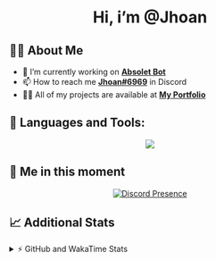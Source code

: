 <h1 align="center">Hi, i’m @Jhoan</h1>

## 🙋‍♂️ About Me

- 🔭 I’m currently working on **[Absolet Bot](https://strider.cloud)**
- 📫 How to reach me **[Jhoan#6969](https://jhoan.monster/)** in Discord
- 👨‍💻 All of my projects are available at **[My Portfolio](https://jhoan.monster)**

## 🚀 Languages and Tools:
<p align="center">
  <a href="https://skillicons.dev">
    <img src="https://skillicons.dev/icons?i=js,ts,html,css,bootstrap,nodejs,express,vscode,neovim,vim,atom,cloudflare,git,github,discord,bots,linux,mongodb,nginx,redis,wordpress,heroku&perline=11" />
  </a>
</p>
  
## 👤 Me in this moment
<p align="center">
    <a href="https://discord.com/users/612460795124776960" target="_blank" rel="nofollow">
        <img src="https://lanyard-profile-readme.vercel.app/api/612460795124776960?idleMessage=Probably%20coding%20Absolet..." alt="Discord Presence" align="center">
    </a>
</p>

## 📈 Additional Stats
<details>
    <summary>⚡ GitHub and WakaTime Stats</summary>
    <br/>

<!--START_SECTION:waka-->
![Code Time](http://img.shields.io/badge/Code%20Time-452%20hrs%2027%20mins-blue)

**🐱 My GitHub Data** 

> 🏆 919 Contributions in the Year 2022
 > 
> 📦 167.7 kB Used in GitHub's Storage 
 > 
> 💼 Opted to Hire
 > 
> 📜 4 Public Repositories 
 > 
> 🔑 34 Private Repositories  
 > 
**I'm an Early 🐤** 

```text
🌞 Morning    83 commits     ██░░░░░░░░░░░░░░░░░░░░░░░   11.32% 
🌆 Daytime    334 commits    ███████████░░░░░░░░░░░░░░   45.57% 
🌃 Evening    287 commits    █████████░░░░░░░░░░░░░░░░   39.15% 
🌙 Night      29 commits     █░░░░░░░░░░░░░░░░░░░░░░░░   3.96%

```
📅 **I'm Most Productive on Monday** 

```text
Monday       133 commits    ████░░░░░░░░░░░░░░░░░░░░░   18.14% 
Tuesday      115 commits    ████░░░░░░░░░░░░░░░░░░░░░   15.69% 
Wednesday    130 commits    ████░░░░░░░░░░░░░░░░░░░░░   17.74% 
Thursday     75 commits     ██░░░░░░░░░░░░░░░░░░░░░░░   10.23% 
Friday       84 commits     ██░░░░░░░░░░░░░░░░░░░░░░░   11.46% 
Saturday     131 commits    ████░░░░░░░░░░░░░░░░░░░░░   17.87% 
Sunday       65 commits     ██░░░░░░░░░░░░░░░░░░░░░░░   8.87%

```


📊 **This Week I Spent My Time On** 

```text
⌚︎ Time Zone: America/Bogota

💬 Programming Languages: 
JavaScript               2 hrs 7 mins        ███████████████████░░░░░░   75.6% 
YAML                     37 mins             █████░░░░░░░░░░░░░░░░░░░░   22.16% 
JSON                     2 mins              ░░░░░░░░░░░░░░░░░░░░░░░░░   1.41% 
TypeScript               1 min               ░░░░░░░░░░░░░░░░░░░░░░░░░   0.82% 
Other                    0 secs              ░░░░░░░░░░░░░░░░░░░░░░░░░   0.01%

🔥 Editors: 
VS Code                  2 hrs 48 mins       █████████████████████████   100.0%

🐱‍💻 Projects: 
Absolet-Bot              2 hrs 37 mins       ███████████████████████░░   93.82% 
bloom-security           10 mins             █░░░░░░░░░░░░░░░░░░░░░░░░   6.18%

💻 Operating System: 
Linux                    2 hrs 48 mins       █████████████████████████   100.0%

```

**I Mostly Code in JavaScript** 

```text
JavaScript               16 repos            ████████████████░░░░░░░░░   66.67% 
Java                     3 repos             ███░░░░░░░░░░░░░░░░░░░░░░   12.5% 
TypeScript               2 repos             ██░░░░░░░░░░░░░░░░░░░░░░░   8.33% 
Shell                    1 repo              █░░░░░░░░░░░░░░░░░░░░░░░░   4.17% 
CSS                      1 repo              █░░░░░░░░░░░░░░░░░░░░░░░░   4.17%

```



 Last Updated on 17/10/2022 15:57:16 UTC
<!--END_SECTION:waka-->
</details>
